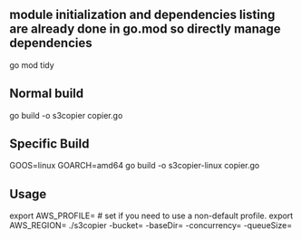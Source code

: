 ## module initialization and dependencies listing are already done in go.mod so directly manage dependencies
go mod tidy

## Normal build
go build -o s3copier copier.go

## Specific Build
GOOS=linux GOARCH=amd64 go build -o s3copier-linux copier.go

## Usage
export AWS_PROFILE=<profile> # set if you need to use a non-default profile.
export AWS_REGION=<region> 
./s3copier -bucket=<bucketname> -baseDir=<path> -concurrency=<number of concurrent connections to use> -queueSize=<number of keys to queue up to copy>
